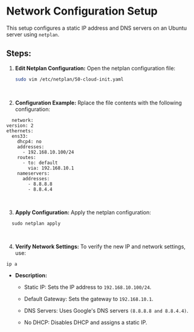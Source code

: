 # Network Configuration Setup

This setup configures a static IP address and DNS servers on an Ubuntu server using `netplan`.

## Steps:

1. **Edit Netplan Configuration:**
   Open the netplan configuration file:
   ```bash
   sudo vim /etc/netplan/50-cloud-init.yaml
   ```
</br>
   
2. **Configuration Example:**
    Rplace the file contents with the following configuration:
  ```
    network:
  version: 2
  ethernets:
    ens33:
      dhcp4: no
      addresses:
        - 192.168.10.100/24
      routes:
        - to: default
          via: 192.168.10.1
      nameservers:
        addresses:
          - 8.8.8.8
          - 8.8.4.4
  ```
</br>

3. **Apply Configuration:**
   Apply the netplan configuration:
  ```
    sudo netplan apply
  ```
</br>

4. **Verify Network Settings:**
    To verify the new IP and network settings, use:
    
```
ip a
```

- **Description:**
  - Static IP: Sets the IP address to `192.168.10.100/24`.

  - Default Gateway: Sets the gateway to `192.168.10.1`.

  - DNS Servers: Uses Google's DNS servers `(8.8.8.8 and 8.8.4.4)`.

  - No DHCP: Disables DHCP and assigns a static IP.




















 
   
